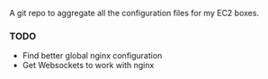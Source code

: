 A git repo to aggregate all the configuration files for my EC2 boxes.


### TODO

* Find better global nginx configuration
* Get Websockets to work with nginx
